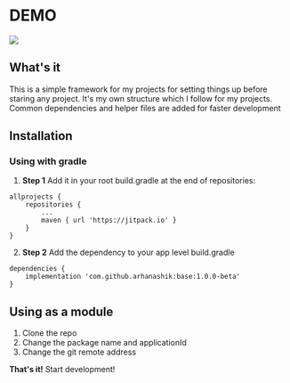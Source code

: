 # DEMO
[![](https://jitpack.io/v/arhanashik/base.svg)](https://jitpack.io/#arhanashik/base)

## What's it
This is a simple framework for my projects for setting things up before staring any project. It's my own structure which
I follow for my projects. Common dependencies and helper files are added for faster development
 
## Installation
### Using with gradle
1. **Step 1** Add it in your root build.gradle at the end of repositories:
```
allprojects {
    repositories {
        ...
        maven { url 'https://jitpack.io' }
    }
}
```

2. **Step 2** Add the dependency to your app level build.gradle
```
dependencies {
    implementation 'com.github.arhanashik:base:1.0.0-beta'
}
```

## Using as a module
1. Clone the repo
2. Change the package name and applicationId
3. Change the git remote address

**That's it!** Start development!